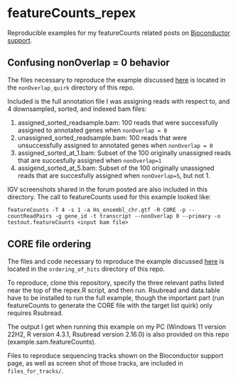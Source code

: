 # featureCounts_repex
Reproducible examples for my featureCounts related posts on [Bioconductor support](https://support.bioconductor.org).


## Confusing nonOverlap = 0 behavior

The files necessary to reproduce the example discussed [here](https://support.bioconductor.org/p/9157388/) is located in the `nonOverlap_quirk` directory of this repo.

Included is the full annotation file I was assigning reads with respect to, and 4 downsampled, sorted, and indexed bam files:

1. assigned_sorted_readsample.bam: 100 reads that were successfully assigned to annotated genes when `nonOverlap = 0`
2. unassigned_sorted_readsample.bam: 100 reads that were unsuccessfully assigned to annotated genes when `nonOverlap = 0`
3. assigned_sorted_at_1.bam: Subset of the 100 originally unassigned reads that are succesfully assigned when `nonOverlap=1`
4. assigend_sorted_at_5.bam: Subset of the 100 originally unassigned reads that are succesfully assigned when `nonOverlap=5`, but not 1.

IGV screenshots shared in the forum posted are also included in this directory. The call to featureCounts used for this example looked like:

`featureCounts -T 4 -s 1 -a Hs_ensembl_chr.gtf -R CORE -p --countReadPairs -g gene_id -t transcript --nonOverlap 0 --primary -o testout.featureCounts <input bam file>
`


## CORE file ordering

The files and code necessary to reproduce the example discussed [here](https://support.bioconductor.org/p/9156185/) is located in the `ordering_of_hits` directory of this repo.

To reproduce, clone this repository, specify the three relevant paths listed near the top of the repex.R script, and then run. Rsubread and data.table have to be installed to run the full example, though the important part (run featureCounts to generate the CORE file with the target list quirk) only requires Rsubread.

The output I get when running this example on my PC (Windows 11 version 22H2, R version 4.3.1, Rsubread version 2.16.0) is also provided on this repo (example.sam.featureCounts).

Files to reproduce sequencing tracks shown on the Bioconductor support page, as well as screen shot of those tracks, are included in `files_for_tracks/`.
